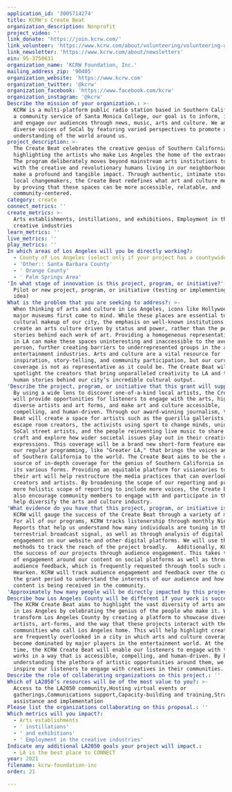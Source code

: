 ```yaml
---
application_id: '3005714274'
title: KCRW's Create Beat
organization_description: Nonprofit
project_video: ''
link_donate: 'https://join.kcrw.com/'
link_volunteer: 'https://www.kcrw.com/about/volunteering/volunteering-and-internships'
link_newsletter: 'https://www.kcrw.com/about/newsletters'
ein: 95-3750631
organization_name: 'KCRW Foundation, Inc.'
mailing_address_zip: '90405'
organization_website: 'https://www.kcrw.com'
organization_twitter: '@kcrw'
organization_facebook: 'https://www.facebook.com/kcrw'
organization_instagram: '@kcrw'
Describe the mission of your organization.: >-
  KCRW is a multi-platform public radio station based in Southern California. As
  a community service of Santa Monica College, our goal is to inform, inspire
  and engage our audiences through news, music, arts and culture. We amplify the
  diverse voices of SoCal by featuring varied perspectives to promote a nuanced
  understanding of the world around us.
project_description: >-
  The Create Beat celebrates the creative genius of Southern California by
  highlighting the artists who make Los Angeles the home of the extraordinary.
  The program deliberately moves beyond mainstream arts institutions to engage
  with the creative and revolutionary humans living in our neighborhoods who
  make a profound and tangible impact. Through authentic, intimate stories of
  local changemakers, the Create Beat redefines what art and culture means in LA
  by proving that these spaces can be more accessible, relatable, and
  community-centered.
category: create
connect_metrics: ''
create_metrics: >-
  Arts establishments, instillations, and exhibitions, Employment in the
  creative industries
learn_metrics: ''
live_metrics: ''
play_metrics: ''
In which areas of Los Angeles will you be directly working?:
  - County of Los Angeles (select only if your project has a countywide benefit)
  - 'Other:: Santa Barbara County'
  - ' Orange County'
  - ' Palm Springs Area'
'In what stage of innovation is this project, program, or initiative?': >-
  Pilot or new project, program, or initiative (testing or implementing a new
  idea)
What is the problem that you are seeking to address?: >-
  When thinking of arts and culture in Los Angeles, icons like Hollywood and
  major museums first come to mind. While these places are essential to the
  cultural makeup of our city, the emphasis on well-known institutions can
  create an arts culture driven by status and power, rather than the people and
  stories behind each work of art. Providing a homogeneous representation of art
  in LA can make these spaces uninteresting and inaccessible to the average
  person, further creating barriers to underrepresented groups in the arts and
  entertainment industries. Arts and culture are a vital resource for
  inspiration, story-telling, and community participation, but our current
  coverage is not as representative as it could be. The Create Beat will
  spotlight the creators that bring unparalleled creativity to LA and tell the
  human stories behind our city’s incredible cultural output.
'Describe the project, program, or initiative that this grant will support to address the problem identified.': >-
  By using a wide lens to discover one-of-a-kind local artists, the Create Beat
  will provide opportunities for listeners to engage with the arts, highlight
  diverse artists and art forms, and make art and culture accessible,
  compelling, and human-driven. Through our award-winning journalism, the Create
  Beat will create a space for artists such as the guerilla gallerists, the
  escape room creators, the activists using sport to change minds, uniquely
  SoCal street artists, and the people reinventing live music to share their
  craft and explore how wider societal issues play out in their creative
  expressions. This coverage will be a brand new short-form feature each week on
  our regular programming, like "Greater LA," that brings the voices and sounds
  of Southern California to the world. The Create Beat aims to be the definitive
  source of in-depth coverage for the genius of Southern California in all of
  its various forms. Providing an equitable platform for visionaries to share
  their art will help restructure the media practices that can overlook local
  creators and artists. By broadening the scope of our reporting and promoting a
  more holistic scope of reporting to include more voices, the Create Beat will
  also encourage community members to engage with and participate in the arts to
  help diversify the arts and culture industry.
'What evidence do you have that this project, program, or initiative is or will be successful, and how will you define and measure success?': >-
  KCRW will gauge the success of the Create Beat through a variety of metrics.
  For all of our programs, KCRW tracks listenership through monthly Nielsen
  Reports that help us understand how many individuals are tuning in through our
  terrestrial broadcast signal, as well as through analysis of digital
  engagement on our website and other digital platforms. We will use these
  methods to track the reach of the project broadly.   Additionally, KCRW tracks
  the success of our projects through audience engagement. This takes the form
  of engagement around our content on social platforms as well as through
  audience feedback, which is frequently requested through tools such as
  Hearken. KCRW will track audience engagement and feedback over the course of
  the grant period to understand the interests of our audience and how this
  content is being received in the community. 
'Approximately how many people will be directly impacted by this project, program, or initiative?': '500000'
Describe how Los Angeles County will be different if your work is successful.: >-
  The KCRW Create Beat aims to highlight the vast diversity of arts and culture
  in Los Angeles by celebrating the genius of the people who make it. We aim to
  transform Los Angeles County by creating a platform to showcase diverse
  artists, art-forms, and the way that these projects interact with the
  communities who call Los Angeles home. This will help highlight creatives who
  are frequently overlooked in a city in which arts and culture coverage can
  become dominated by major players in the entertainment world. At the same
  time, the KCRW Create Beat will enable our listeners to engage with these
  works in a way that is accessible, compelling, and human-driven. By better
  understanding the plethora of artistic opportunities around them, we aim to
  inspire our listeners to engage with creatives in their communities. 
Describe the role of collaborating organizations on this project.: ''
Which of LA2050’s resources will be of the most value to you?: >-
  Access to the LA2050 community,Hosting virtual events or
  gatherings,Communications support,Capacity-building and training,Strategy
  assistance and implementation
Please list the organizations collaborating on this proposal.: ''
Which metrics will you impact?:
  - Arts establishments
  - ' instillations'
  - ' and exhibitions'
  - ' Employment in the creative industries'
Indicate any additional LA2050 goals your project will impact.:
  - LA is the best place to CONNECT
year: 2021
filename: kcrw-foundation-inc
order: 21

---
```

